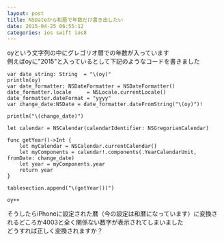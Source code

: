 ```yaml
---
layout: post
title: NSDateから和暦で年数だけ書き出したい
date: 2015-04-25 06:55:12
categories: ios swift ios8
---
```

<p>oyという文字列の中にグレゴリオ暦での年数が入っています<br>
例えばoyに"2015"と入っているとして下記のようなコードを書きました</p>

<pre><code>var date_string: String  = "\(oy)"
println(oy)
var date_formatter: NSDateFormatter = NSDateFormatter()
date_formatter.locale     = NSLocale.currentLocale()
date_formatter.dateFormat = "yyyy"
var change_date:NSDate = date_formatter.dateFromString("\(oy)")!

println("\(change_date)")

let calendar = NSCalendar(calendarIdentifier: NSGregorianCalendar)

func getYear()-&gt;Int {
    let myCalendar = NSCalendar.currentCalendar()
    let myComponents = calendar!.components(.YearCalendarUnit, fromDate: change_date)
    let year = myComponents.year
    return year
}

tablesection.append("\(getYear())")

oy++
</code></pre>

<p>そうしたらiPhoneに設定された暦（今の設定は和暦になっています）に変換されるどころか4003と全く関係ない数字が表示されてしまいました<br>
どうすれば正しく変換されますか？</p>
